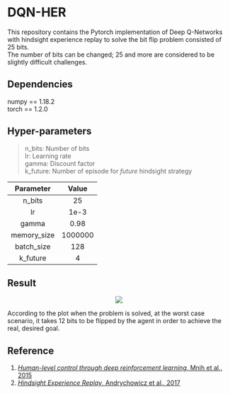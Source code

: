# DQN-HER
This repository contains the Pytorch implementation of Deep Q-Networks with hindsight experience replay to solve the bit flip problem consisted of 25 bits.  
The number of bits can be changed; 25 and more are considered to be slightly difficult challenges.   

## Dependencies
numpy == 1.18.2  
torch == 1.2.0  
## Hyper-parameters
> n_bits: Number of bits  
> lr: Learning rate  
> gamma: Discount factor  
> k_future:  Number of episode for _future_ hindsight strategy  

|  Parameter  |  Value  |
| :---------: | :-----: |
|   n_bits    |   25    |
|     lr      |  1e-3   |
|    gamma    |  0.98   |
| memory_size | 1000000 |
| batch_size  |   128   |
|  k_future   |    4    |

## Result
<p align="center">
<img src="https://user-images.githubusercontent.com/32295763/77784113-e5e6ee00-7051-11ea-9359-b6feb30a3134.png" >
</p>  
According to the plot when the problem is solved, at the worst case scenario, it takes 12 bits to be flipped by the agent in order to achieve the real, desired goal.  

## Reference
1. [_Human-level control through deep reinforcement learning_, Mnih et al., 2015](https://www.nature.com/articles/nature14236)  
2. [_Hindsight Experience Replay_, Andrychowicz et al., 2017](https://arxiv.org/abs/1707.01495)  
